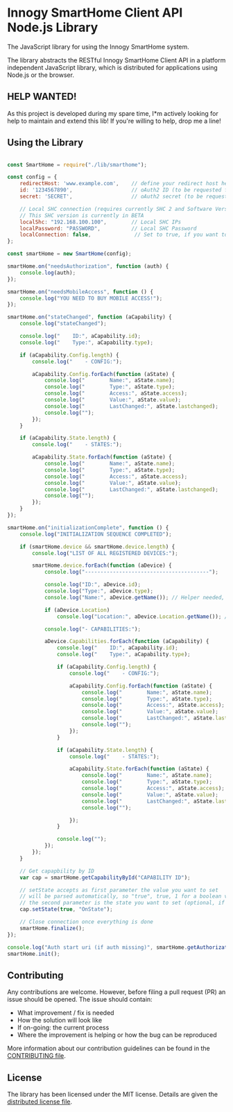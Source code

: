 # Innogy SmartHome Client API Node.js Library

The JavaScript library for using the Innogy SmartHome system.

The library abstracts the RESTful Innogy SmartHome Client API in a platform independent JavaScript library, which is distributed for applications using Node.js or the browser.

## HELP WANTED!

As this project is developed during my spare time, I*m actively looking for help to maintain and extend this lib! If you're willing to help, drop me a line!

## Using the Library

```JavaScript

const SmartHome = require("./lib/smarthome");

const config = {
    redirectHost: 'www.example.com',    // define your redirect host here (set by innogy, without http/https)
    id: '1234567890',                   // oAuth2 ID (to be requested from innogy)
    secret: 'SECRET',                   // oAuth2 secret (to be requested from innogy)

    // Local SHC connection (requires currently SHC 2 and Software Version > 8.17)
    // This SHC version is currently in BETA
    localShc: "192.168.100.100",        // Local SHC IPs
    localPassword: "PASSWORD",          // Local SHC Password
    localConnection: false,              // Set to true, if you want to use a local connection instead of a cloud one
};

const smartHome = new SmartHome(config);

smartHome.on("needsAuthorization", function (auth) {
    console.log(auth);
});

smartHome.on("needsMobileAccess", function () {
    console.log("YOU NEED TO BUY MOBILE ACCESS!");
});

smartHome.on("stateChanged", function (aCapability) {
    console.log("stateChanged");

    console.log("    ID:", aCapability.id);
    console.log("    Type:", aCapability.type);

    if (aCapability.Config.length) {
        console.log("    - CONFIG:");

        aCapability.Config.forEach(function (aState) {
            console.log("        Name:", aState.name);
            console.log("        Type:", aState.type);
            console.log("        Access:", aState.access);
            console.log("        Value:", aState.value);
            console.log("        LastChanged:", aState.lastchanged);
            console.log("");
        });
    }

    if (aCapability.State.length) {
        console.log("    - STATES:");

        aCapability.State.forEach(function (aState) {
            console.log("        Name:", aState.name);
            console.log("        Type:", aState.type);
            console.log("        Access:", aState.access);
            console.log("        Value:", aState.value);
            console.log("        LastChanged:", aState.lastchanged);
            console.log("");
        });
    }
});

smartHome.on("initializationComplete", function () {
    console.log("INITIALIZATION SEQUENCE COMPLETED");

    if (smartHome.device && smartHome.device.length) {
        console.log("LIST OF ALL REGISTERED DEVICES:");

        smartHome.device.forEach(function (aDevice) {
            console.log("----------------------------------------");

            console.log("ID:", aDevice.id);
            console.log("Type:", aDevice.type);
            console.log("Name:", aDevice.getName()); // Helper needed, as name is stored within configuration!

            if (aDevice.Location)
                console.log("Location:", aDevice.Location.getName()); // Helper needed, as name is stored within configuration!

            console.log("- CAPABILITIES:");

            aDevice.Capabilities.forEach(function (aCapability) {
                console.log("    ID:", aCapability.id);
                console.log("    Type:", aCapability.type);

                if (aCapability.Config.length) {
                    console.log("    - CONFIG:");

                    aCapability.Config.forEach(function (aState) {
                        console.log("        Name:", aState.name);
                        console.log("        Type:", aState.type);
                        console.log("        Access:", aState.access);
                        console.log("        Value:", aState.value);
                        console.log("        LastChanged:", aState.lastchanged);
                        console.log("");
                    });
                }

                if (aCapability.State.length) {
                    console.log("    - STATES:");

                    aCapability.State.forEach(function (aState) {
                        console.log("        Name:", aState.name);
                        console.log("        Type:", aState.type);
                        console.log("        Access:", aState.access);
                        console.log("        Value:", aState.value);
                        console.log("        LastChanged:", aState.lastchanged);
                        console.log("");

                    });
                }

                console.log("");
            });
        });
    }

    // Get capapbility by ID
    var cap = smartHome.getCapabilityById("CAPABILITY ID");

    // setState accepts as first parameter the value you want to set
    // will be parsed automatically, so "true", true, 1 for a boolean value is allowed
    // the second parameter is the state you want to set (optional, if missing the first state is used)
    cap.setState(true, "OnState");

    // Close connection once everything is done
    smartHome.finalize();
});

console.log("Auth start uri (if auth missing)", smartHome.getAuthorizationUri());
smartHome.init();

```

## Contributing

Any contributions are welcome. However, before filing a pull request (PR) an issue should be opened. The issue should contain:

* What improvement / fix is needed
* How the solution will look like
* If on-going: the current process
* Where the improvement is helping or how the bug can be reproduced

More information about our contribution guidelines can be found in the [CONTRIBUTING file](CONTRIBUTING.md).

## License

The library has been licensed under the MIT license. Details are given the [distributed license file](LICENSE.md).
